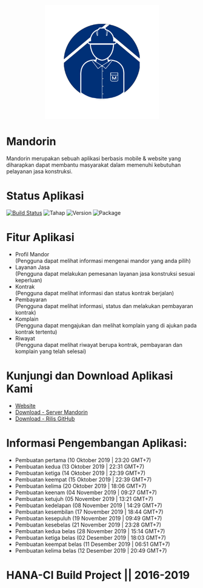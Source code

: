 <p align="center">
  <img width="300" height="300" src="https://raw.githubusercontent.com/Nicklas373/Mandorin/master/app/src/main/res/mipmap-xxxhdpi/ic_launcher_foreground.png"><br>
</p>

# Mandorin
Mandorin merupakan sebuah aplikasi berbasis mobile  &amp; website yang diharapkan dapat membantu masyarakat dalam memenuhi kebutuhan pelayanan jasa konstruksi.

# Status Aplikasi
[![Build Status](https://travis-ci.org/Nicklas373/Mandorin.svg?branch=master)](https://travis-ci.org/Nicklas373/Mandorin) ![Tahap](https://img.shields.io/badge/Tahap%20Pengembangan-Pra--Stabil-yellow) ![Version](https://img.shields.io/badge/Versi-v1.0--20191211-blue) ![Package](https://img.shields.io/badge/Package-Android%20App-blue.svg)

# Fitur Aplikasi
- Profil Mandor <br> (Pengguna dapat melihat informasi mengenai mandor yang anda pilih) <br>
- Layanan Jasa  <br> (Pengguna dapat melakukan pemesanan layanan jasa konstruksi sesuai keperluan) <br>
- Kontrak       <br> (Pengguna dapat melihat informasi dan status kontrak berjalan) <br>
- Pembayaran    <br> (Pengguna dapat melihat informasi, status dan melakukan pembayaran kontrak) <br>
- Komplain      <br> (Pengguna dapat mengajukan dan melihat komplain yang di ajukan pada kontrak tertentu) <br>
- Riwayat       <br> (Pengguna dapat melihat riwayat berupa kontrak, pembayaran dan komplain yang telah selesai) <br>

# Kunjungi dan Download Aplikasi Kami
- [Website](http://www.mandorin.site)
- [Download - Server Mandorin](http://mandorin.site/mandorin/app/mandorin.apk)
- [Download - Rilis GitHub](https://github.com/Nicklas373/Mandorin/releases/tag/v1.0-20191212)

# Informasi Pengembangan Aplikasi:
- Pembuatan pertama (10 Oktober 2019 | 23:20 GMT+7)
- Pembuatan kedua (13 Oktober 2019 | 22:31 GMT+7)
- Pembuatan ketiga (14 Oktober 2019 | 22:39 GMT+7)
- Pembuatan keempat (15 Oktober 2019 | 22:39 GMT+7)
- Pembuatan kelima (20 Oktober 2019 | 18:06 GMT+7)
- Pembuatan keenam (04 November 2019 | 09:27 GMT+7)
- Pembuatan ketujuh (05 November 2019 | 13:21 GMT+7)
- Pembuatan kedelapan (08 November 2019 | 14:29 GMT+7)
- Pembuatan kesembilan (17 November 2019 | 18:44 GMT+7)
- Pembuatan kesepuluh (19 November 2019 | 09:49 GMT+7)
- Pembuatan kesebelas (21 November 2019 | 23:28 GMT+7)
- Pembuatan kedua belas (28 November 2019 | 15:14 GMT+7)
- Pembuatan ketiga belas (02 Desember 2019 | 18:03 GMT+7)
- Pembuatan keempat belas (11 Desember 2019 | 06:51 GMT+7)
- Pembuatan kelima belas (12 Desember 2019 | 20:49 GMT+7)

# HANA-CI Build Project || 2016-2019
